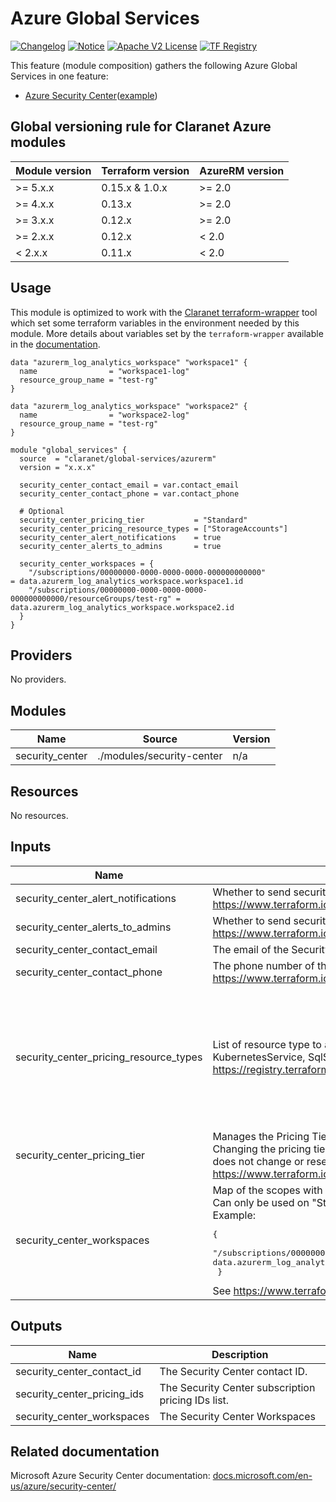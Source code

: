 # Azure Global Services
[![Changelog](https://img.shields.io/badge/changelog-release-green.svg)](CHANGELOG.md) [![Notice](https://img.shields.io/badge/notice-copyright-yellow.svg)](NOTICE) [![Apache V2 License](https://img.shields.io/badge/license-Apache%20V2-orange.svg)](LICENSE) [![TF Registry](https://img.shields.io/badge/terraform-registry-blue.svg)](https://registry.terraform.io/modules/claranet/global-services/azurerm/)

This feature (module composition) gathers the following Azure Global Services in one feature:
* [Azure Security Center](https://docs.microsoft.com/en-us/azure/security-center/)([example](examples/security-center/modules.tf))

<!-- BEGIN_TF_DOCS -->
## Global versioning rule for Claranet Azure modules

| Module version | Terraform version | AzureRM version |
| -------------- | ----------------- | --------------- |
| >= 5.x.x       | 0.15.x & 1.0.x    | >= 2.0          |
| >= 4.x.x       | 0.13.x            | >= 2.0          |
| >= 3.x.x       | 0.12.x            | >= 2.0          |
| >= 2.x.x       | 0.12.x            | < 2.0           |
| <  2.x.x       | 0.11.x            | < 2.0           |

## Usage

This module is optimized to work with the [Claranet terraform-wrapper](https://github.com/claranet/terraform-wrapper) tool
which set some terraform variables in the environment needed by this module.
More details about variables set by the `terraform-wrapper` available in the [documentation](https://github.com/claranet/terraform-wrapper#environment).

```hcl
data "azurerm_log_analytics_workspace" "workspace1" {
  name                = "workspace1-log"
  resource_group_name = "test-rg"
}

data "azurerm_log_analytics_workspace" "workspace2" {
  name                = "workspace2-log"
  resource_group_name = "test-rg"
}

module "global_services" {
  source  = "claranet/global-services/azurerm"
  version = "x.x.x"

  security_center_contact_email = var.contact_email
  security_center_contact_phone = var.contact_phone

  # Optional
  security_center_pricing_tier           = "Standard"
  security_center_pricing_resource_types = ["StorageAccounts"]
  security_center_alert_notifications    = true
  security_center_alerts_to_admins       = true

  security_center_workspaces = {
    "/subscriptions/00000000-0000-0000-0000-000000000000"                        = data.azurerm_log_analytics_workspace.workspace1.id
    "/subscriptions/00000000-0000-0000-0000-000000000000/resourceGroups/test-rg" = data.azurerm_log_analytics_workspace.workspace2.id
  }
}

```

## Providers

No providers.

## Modules

| Name | Source | Version |
|------|--------|---------|
| security\_center | ./modules/security-center | n/a |

## Resources

No resources.

## Inputs

| Name | Description | Type | Default | Required |
|------|-------------|------|---------|:--------:|
| security\_center\_alert\_notifications | Whether to send security alerts notifications to the security contact or not. https://www.terraform.io/docs/providers/azurerm/r/security_center_contact.html#alert_notifications | `bool` | `true` | no |
| security\_center\_alerts\_to\_admins | Whether to send security alerts notifications to subscription admins or not. https://www.terraform.io/docs/providers/azurerm/r/security_center_contact.html#alerts_to_admins | `bool` | `true` | no |
| security\_center\_contact\_email | The email of the Security Center Contact. https://www.terraform.io/docs/providers/azurerm/r/security_center_contact.html#email | `string` | n/a | yes |
| security\_center\_contact\_phone | The phone number of the Security Center Contact. https://www.terraform.io/docs/providers/azurerm/r/security_center_contact.html#phone | `string` | n/a | yes |
| security\_center\_pricing\_resource\_types | List of resource type to apply the Azure Security Center pricing tier. Possible values are AppServices, ContainerRegistry, KeyVaults, KubernetesService, SqlServers, SqlServerVirtualMachines, StorageAccounts, and VirtualMachines. Source: https://registry.terraform.io/providers/hashicorp/azurerm/latest/docs/resources/security_center_subscription_pricing#resource_type | `list(string)` | <pre>[<br>  "AppServices",<br>  "ContainerRegistry",<br>  "KeyVaults",<br>  "KubernetesService",<br>  "SqlServers",<br>  "SqlServerVirtualMachines",<br>  "StorageAccounts",<br>  "VirtualMachines"<br>]</pre> | no |
| security\_center\_pricing\_tier | Manages the Pricing Tier for Azure Security Center in the current subscription. Possible values are Free and Standard. NOTE: Changing the pricing tier to Standard affects all resources in the subscription and could be quite costly. Deletion of this resource does not change or reset the pricing tier to Free. Source: https://www.terraform.io/docs/providers/azurerm/r/security_center_subscription_pricing.html | `string` | `"Free"` | no |
| security\_center\_workspaces | Map of the scopes with the associated Log Analytics Workspace.<br>    Can only be used on \"Standard\" tier. Scope can be a Subscription or Resource Group id.<br>    Example:<pre>{<br>      "/subscriptions/00000000-0000-0000-0000-000000000000" = data.azurerm_log_analytics_workspace.workspace.id<br>    }</pre>See https://www.terraform.io/docs/providers/azurerm/r/security_center_workspace.html" | `map(string)` | `{}` | no |

## Outputs

| Name | Description |
|------|-------------|
| security\_center\_contact\_id | The Security Center contact ID. |
| security\_center\_pricing\_ids | The Security Center subscription pricing IDs list. |
| security\_center\_workspaces | The Security Center Workspaces |
<!-- END_TF_DOCS -->
## Related documentation

Microsoft Azure Security Center documentation: [docs.microsoft.com/en-us/azure/security-center/](https://docs.microsoft.com/en-us/azure/security-center/)

